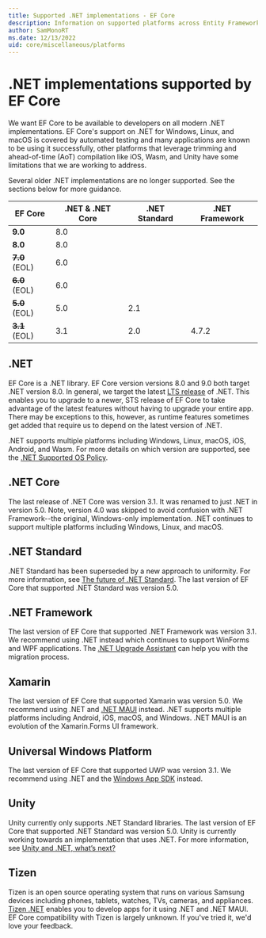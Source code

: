 ```yaml
---
title: Supported .NET implementations - EF Core
description: Information on supported platforms across Entity Framework Core versions
author: SamMonoRT
ms.date: 12/13/2022
uid: core/miscellaneous/platforms
---
```


# .NET implementations supported by EF Core

We want EF Core to be available to developers on all modern .NET implementations. EF Core's support on .NET for Windows, Linux, and macOS is covered by automated testing and many applications are known to be using it successfully, other platforms that leverage trimming and ahead-of-time (AoT) compilation like iOS, Wasm, and Unity have some limitations that we are working to address.

Several older .NET implementations are no longer supported. See the sections below for more guidance.

| EF Core           | .NET & .NET Core | .NET Standard | .NET Framework |
|-------------------|------------------|---------------|----------------|
| **9.0**           | 8.0              |               |                |
| **8.0**           | 8.0              |               |                |
| ~~**7.0**~~ (EOL) | 6.0              |               |                |
| ~~**6.0**~~ (EOL) | 6.0              |               |                |
| ~~**5.0**~~ (EOL) | 5.0              | 2.1           |                |
| ~~**3.1**~~ (EOL) | 3.1              | 2.0           | 4.7.2          |

## .NET

EF Core is a .NET library. EF Core version versions 8.0 and 9.0 both target .NET version 8.0. In general, we target the latest [LTS release](/lifecycle/products/microsoft-net-and-net-core) of .NET. This enables you to upgrade to a newer, STS release of EF Core to take advantage of the latest features without having to upgrade your entire app. There may be exceptions to this, however, as runtime features sometimes get added that require us to depend on the latest version of .NET.

.NET supports multiple platforms including Windows, Linux, macOS, iOS, Android, and Wasm. For more details on which version are supported, see the [.NET Supported OS Policy](https://github.com/dotnet/core/blob/main/os-lifecycle-policy.md).

## .NET Core

The last release of .NET Core was version 3.1. It was renamed to just .NET in version 5.0. Note, version 4.0 was skipped to avoid confusion with .NET Framework--the original, Windows-only implementation. .NET continues to support multiple platforms including Windows, Linux, and macOS.

## .NET Standard

.NET Standard has been superseded by a new approach to uniformity. For more information, see [The future of .NET Standard](https://devblogs.microsoft.com/dotnet/the-future-of-net-standard/). The last version of EF Core that supported .NET Standard was version 5.0.

## .NET Framework

The last version of EF Core that supported .NET Framework was version 3.1. We recommend using .NET instead which continues to support WinForms and WPF applications. The [.NET Upgrade Assistant](/dotnet/core/porting/upgrade-assistant-overview) can help you with the migration process.

## Xamarin

The last version of EF Core that supported Xamarin was version 5.0. We recommend using .NET and [.NET MAUI](/dotnet/maui/) instead. .NET supports multiple platforms including Android, iOS, macOS, and Windows. .NET MAUI is an evolution of the Xamarin.Forms UI framework.

## Universal Windows Platform

The last version of EF Core that supported UWP was version 3.1. We recommend using .NET and the [Windows App SDK](/windows/apps/windows-app-sdk/) instead.

## Unity

Unity currently only supports .NET Standard libraries. The last version of EF Core that supported .NET Standard was version 5.0. Unity is currently working towards an implementation that uses .NET. For more information, see [Unity and .NET, what’s next?](https://blog.unity.com/technology/unity-and-net-whats-next)

## Tizen

Tizen is an open source operating system that runs on various Samsung devices including phones, tablets, watches, TVs, cameras, and appliances. [Tizen .NET](https://developer.samsung.com/tizen/About-Tizen.NET/Tizen.NET.html) enables you to develop apps for it using .NET and .NET MAUI. EF Core compatibility with Tizen is largely unknown. If you've tried it, we'd love your feedback.
